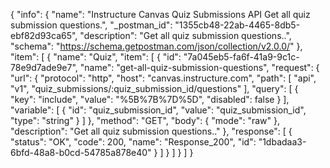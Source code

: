 {
  "info": {
    "name": "Instructure Canvas Quiz Submissions API Get all quiz submission questions.",
    "_postman_id": "1355cb48-22ab-4465-8db5-ebf82d93ca65",
    "description": "Get all quiz submission questions..",
    "schema": "https://schema.getpostman.com/json/collection/v2.0.0/"
  },
  "item": [
    {
      "name": "Quiz",
      "item": [
        {
          "id": "7a045eb5-fa6f-41a9-9c1c-78e9d7ade9e7",
          "name": "get-all-quiz-submission-questions",
          "request": {
            "url": {
              "protocol": "http",
              "host": "canvas.instructure.com",
              "path": [
                "api",
                "v1",
                "quiz_submissions/:quiz_submission_id/questions"
              ],
              "query": [
                {
                  "key": "include",
                  "value": "%5B%7B%7D%5D",
                  "disabled": false
                }
              ],
              "variable": [
                {
                  "id": "quiz_submission_id",
                  "value": "quiz_submission_id",
                  "type": "string"
                }
              ]
            },
            "method": "GET",
            "body": {
              "mode": "raw"
            },
            "description": "Get all quiz submission questions.."
          },
          "response": [
            {
              "status": "OK",
              "code": 200,
              "name": "Response_200",
              "id": "1dbadaa3-6bfd-48a8-b0cd-54785a878e40"
            }
          ]
        }
      ]
    }
  ]
}